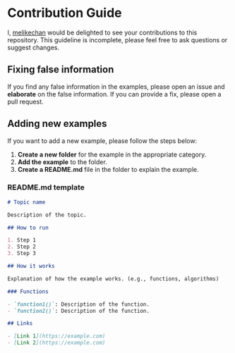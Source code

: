 # Contribution Guide

I, [melikechan](https://github.com/melikechan) would be delighted to see your contributions to this repository. This guideline is incomplete, please feel free to ask questions or suggest changes.

## Fixing false information

If you find any false information in the examples, please open an issue and **elaborate** on the false information. If you can provide a fix, please open a pull request.

## Adding new examples

If you want to add a new example, please follow the steps below:

1. **Create a new folder** for the example in the appropriate category.
2. **Add the example** to the folder.
3. **Create a README.md** file in the folder to explain the example.

### README.md template

```markdown
# Topic name

Description of the topic.

## How to run

1. Step 1
2. Step 2
3. Step 3

## How it works

Explanation of how the example works. (e.g., functions, algorithms)

### Functions

- `function1()`: Description of the function.
- `function2()`: Description of the function.

## Links

- [Link 1](https://example.com)
- [Link 2](https://example.com)
```
